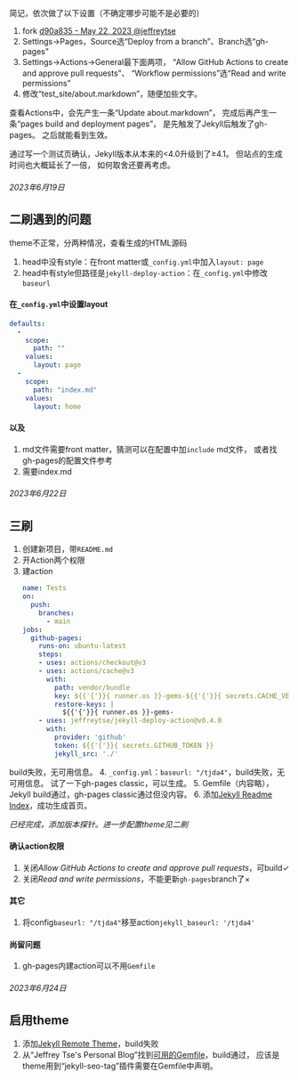简记，依次做了以下设置（不确定哪步可能不是必要的）
1. fork [d90a835 - May 22, 2023 @jeffreytse](https://github.com/jeffreytse/jekyll-deploy-action/commit/d90a835c3b0d80402bd8f7a8c7cf694bb75c05dd)
1. Settings→Pages，Source选“Deploy from a branch”、Branch选“gh-pages”
1. Settings→Actions→General最下面两项，
	“Allow GitHub Actions to create and approve pull requests”、
	“Workflow permissions”选“Read and write permissions”
1. 修改“test_site/about.markdown”，随便加些文字。

查看Actions中，会先产生一条“Update about.markdown”，
完成后再产生一条“pages build and deployment pages”，
是先触发了Jekyll后触发了gh-pages。
之后就能看到生效。

通过写一个测试页确认，Jekyll版本从本来的<4.0升级到了≥4.1。
但站点的生成时间也大概延长了一倍，
如何取舍还要再考虑。

###### 2023年6月19日
## 二刷遇到的问题
theme不正常，分两种情况，查看生成的HTML源码
1. head中没有style：在front matter或`_config.yml`中加入`layout: page`
3. head中有style但路径是`jekyll-deploy-action`：在`_config.yml`中修改`baseurl`

#### 在`_config.yml`中设置layout
```yaml
defaults:
  -
    scope:
      path: ""
    values:
      layout: page
  -
    scope:
      path: "index.md"
    values:
      layout: home
```

#### 以及
1. md文件需要front matter，猜测可以在配置中加`include` md文件，
   或者找gh-pages的配置文件参考
3. 需要index.md

###### 2023年6月22日
## 三刷
1. 创建新项目，带`README.md`
2. 开Action两个权限
3. 建action
	```yaml
	name: Tests
	on:
	  push:
	    branches:
	      - main
	jobs:
	  github-pages:
	    runs-on: ubuntu-latest
	    steps:
	    - uses: actions/checkout@v3
	    - uses: actions/cache@v3
	      with:
	        path: vendor/bundle
	        key: ${{'{'}}{ runner.os }}-gems-${{'{'}}{ secrets.CACHE_VERSION }}-${{'{'}}{ hashFiles('**/Gemfile.lock') }}
	        restore-keys: |
	          ${{'{'}}{ runner.os }}-gems-
	    - uses: jeffreytse/jekyll-deploy-action@v0.4.0
	      with:
	        provider: 'github'
	        token: ${{'{'}}{ secrets.GITHUB_TOKEN }}
	        jekyll_src: './'
	```
build失败，无可用信息。
4. `_config.yml`：`baseurl: "/tjda4"`，build失败，无可用信息。
试了一下gh-pages classic，可以生成。
5. Gemfile（内容略），Jekyll build通过，gh-pages classic通过但没内容。
6. 添加[Jekyll Readme Index]，成功生成首页。

[Jekyll Readme Index]:https://github.com/benbalter/jekyll-readme-index

*已经完成，添加版本探针。进一步配置theme见二刷*

#### 确认action权限
1. 关闭*Allow GitHub Actions to create and approve pull requests*，可build✓
2. 关闭*Read and write permissions*，不能更新`gh-pages`branch了×

#### 其它
1. 将config`baseurl: "/tjda4"`移至action`jekyll_baseurl: '/tjda4'`

#### 尚留问题
1. gh-pages内建action可以不用`Gemfile`

###### 2023年6月24日
## 启用theme
1. 添加[Jekyll Remote Theme](https://github.com/benbalter/jekyll-remote-theme)，build失败
2. 从“Jeffrey Tse's Personal Blog”找到[可用的Gemfile]，build通过，
应该是theme用到“jekyll-seo-tag”插件需要在Gemfile中声明。

[可用的Gemfile]:https://github.com/jeffreytse/jekyll-jeffreytse-blog/blob/master/Gemfile
